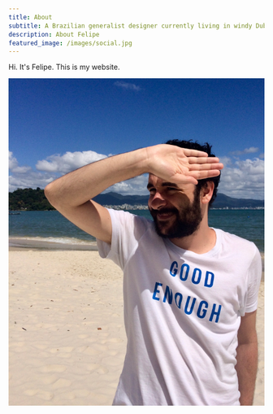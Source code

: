 ```yaml
---
title: About
subtitle: A Brazilian generalist designer currently living in windy Dublin, Ireland.
description: About Felipe
featured_image: /images/social.jpg
---
```


Hi. It's Felipe. This is my website.

![](/images/profile.jpg)
